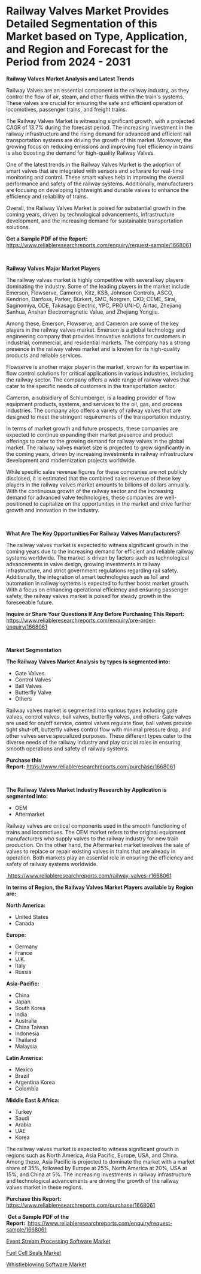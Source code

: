 <p><h1>Railway Valves Market Provides Detailed Segmentation of this Market based on Type, Application, and Region and Forecast for the Period from 2024 - 2031</h1></p><p><strong>Railway Valves Market Analysis and Latest Trends</strong></p>
<p><p>Railway Valves are an essential component in the railway industry, as they control the flow of air, steam, and other fluids within the train's systems. These valves are crucial for ensuring the safe and efficient operation of locomotives, passenger trains, and freight trains.</p><p>The Railway Valves Market is witnessing significant growth, with a projected CAGR of 13.7% during the forecast period. The increasing investment in the railway infrastructure and the rising demand for advanced and efficient rail transportation systems are driving the growth of this market. Moreover, the growing focus on reducing emissions and improving fuel efficiency in trains is also boosting the demand for high-quality Railway Valves.</p><p>One of the latest trends in the Railway Valves Market is the adoption of smart valves that are integrated with sensors and software for real-time monitoring and control. These smart valves help in improving the overall performance and safety of the railway systems. Additionally, manufacturers are focusing on developing lightweight and durable valves to enhance the efficiency and reliability of trains.</p><p>Overall, the Railway Valves Market is poised for substantial growth in the coming years, driven by technological advancements, infrastructure development, and the increasing demand for sustainable transportation solutions.</p></p>
<p><strong>Get a Sample PDF of the Report:&nbsp;</strong> <a href="https://www.reliableresearchreports.com/enquiry/request-sample/1668061">https://www.reliableresearchreports.com/enquiry/request-sample/1668061</a></p>
<p>&nbsp;</p>
<p><strong>Railway Valves Major Market Players</strong></p>
<p><p>The railway valves market is highly competitive with several key players dominating the industry. Some of the leading players in the market include Emerson, Flowserve, Cameron, Kitz, KSB, Johnson Controls, ASCO, Kendrion, Danfoss, Parker, Bürkert, SMC, Norgren, CKD, CEME, Sirai, Saginomiya, ODE, Takasago Electric, YPC, PRO UNI-D, Airtac, Zhejiang Sanhua, Anshan Electromagnetic Value, and Zhejiang Yongjiu.</p><p>Among these, Emerson, Flowserve, and Cameron are some of the key players in the railway valves market. Emerson is a global technology and engineering company that provides innovative solutions for customers in industrial, commercial, and residential markets. The company has a strong presence in the railway valves market and is known for its high-quality products and reliable services.</p><p>Flowserve is another major player in the market, known for its expertise in flow control solutions for critical applications in various industries, including the railway sector. The company offers a wide range of railway valves that cater to the specific needs of customers in the transportation sector.</p><p>Cameron, a subsidiary of Schlumberger, is a leading provider of flow equipment products, systems, and services to the oil, gas, and process industries. The company also offers a variety of railway valves that are designed to meet the stringent requirements of the transportation industry.</p><p>In terms of market growth and future prospects, these companies are expected to continue expanding their market presence and product offerings to cater to the growing demand for railway valves in the global market. The railway valves market size is projected to grow significantly in the coming years, driven by increasing investments in railway infrastructure development and modernization projects worldwide.</p><p>While specific sales revenue figures for these companies are not publicly disclosed, it is estimated that the combined sales revenue of these key players in the railway valves market amounts to billions of dollars annually. With the continuous growth of the railway sector and the increasing demand for advanced valve technologies, these companies are well-positioned to capitalize on the opportunities in the market and drive further growth and innovation in the industry.</p></p>
<p>&nbsp;</p>
<p><strong>What Are The Key Opportunities For Railway Valves Manufacturers?</strong></p>
<p><p>The railway valves market is expected to witness significant growth in the coming years due to the increasing demand for efficient and reliable railway systems worldwide. The market is driven by factors such as technological advancements in valve design, growing investments in railway infrastructure, and strict government regulations regarding rail safety. Additionally, the integration of smart technologies such as IoT and automation in railway systems is expected to further boost market growth. With a focus on enhancing operational efficiency and ensuring passenger safety, the railway valves market is poised for steady growth in the foreseeable future.</p></p>
<p><strong>Inquire or Share Your Questions If Any Before Purchasing This Report:</strong> <a href="https://www.reliableresearchreports.com/enquiry/pre-order-enquiry/1668061">https://www.reliableresearchreports.com/enquiry/pre-order-enquiry/1668061</a></p>
<p>&nbsp;</p>
<p><strong>Market Segmentation</strong></p>
<p><strong>The Railway Valves Market Analysis by types is segmented into:</strong></p>
<p><ul><li>Gate Valves</li><li>Control Valves</li><li>Ball Valves</li><li>Butterfly Valve</li><li>Others</li></ul></p>
<p><p>Railway valves market is segmented into various types including gate valves, control valves, ball valves, butterfly valves, and others. Gate valves are used for on/off service, control valves regulate flow, ball valves provide tight shut-off, butterfly valves control flow with minimal pressure drop, and other valves serve specialized purposes. These different types cater to the diverse needs of the railway industry and play crucial roles in ensuring smooth operations and safety of railway systems.</p></p>
<p><strong>Purchase this Report:&nbsp;</strong><a href="https://www.reliableresearchreports.com/purchase/1668061">https://www.reliableresearchreports.com/purchase/1668061</a></p>
<p>&nbsp;</p>
<p><strong>The Railway Valves Market Industry Research by Application is segmented into:</strong></p>
<p><ul><li>OEM</li><li>Aftermarket</li></ul></p>
<p><p>Railway valves are critical components used in the smooth functioning of trains and locomotives. The OEM market refers to the original equipment manufacturers who supply valves to the railway industry for new train production. On the other hand, the Aftermarket market involves the sale of valves to replace or repair existing valves in trains that are already in operation. Both markets play an essential role in ensuring the efficiency and safety of railway systems worldwide.</p></p>
<p><a href="https://www.reliableresearchreports.com/railway-valves-r1668061">&nbsp;https://www.reliableresearchreports.com/railway-valves-r1668061</a></p>
<p><strong>In terms of Region, the Railway Valves Market Players available by Region are:</strong></p>
<p>
    <p> <strong> North America: </strong>
        <ul>
            <li>United States</li>
            <li>Canada</li>
        </ul>
        </p> 
    <p> <strong> Europe: </strong>
        <ul>
            <li>Germany</li>
            <li>France</li>
            <li>U.K.</li>
            <li>Italy</li>
            <li>Russia</li>
        </ul>
        </p> 
    <p> <strong> Asia-Pacific: </strong>
        <ul>
            <li>China</li>
            <li>Japan</li>
            <li>South Korea</li>
            <li>India</li>
            <li>Australia</li>
            <li>China Taiwan</li>
            <li>Indonesia</li>
            <li>Thailand</li>
            <li>Malaysia</li>
        </ul>
        </p> 
    <p> <strong> Latin America: </strong>
        <ul>
            <li>Mexico</li>
            <li>Brazil</li>
            <li>Argentina Korea</li>
            <li>Colombia</li>
        </ul>
        </p> 
    <p> <strong> Middle East & Africa: </strong>
        <ul>
            <li>Turkey</li>
            <li>Saudi</li>
            <li>Arabia</li>
            <li>UAE</li>
            <li>Korea</li>
        </ul>
    </p>
    </p>
<p><p>The railway valves market is expected to witness significant growth in regions such as North America, Asia Pacific, Europe, USA, and China. Among these, Asia Pacific is projected to dominate the market with a market share of 35%, followed by Europe at 25%, North America at 20%, USA at 15%, and China at 5%. The increasing investments in railway infrastructure and technological advancements are driving the growth of the railway valves market in these regions.</p></p>
<p><strong>Purchase this Report: </strong><a href="https://www.reliableresearchreports.com/purchase/1668061">https://www.reliableresearchreports.com/purchase/1668061</a></p>
<p>&nbsp;<strong>Get a Sample PDF of the Report:&nbsp;&nbsp;</strong><a href="https://www.reliableresearchreports.com/enquiry/request-sample/1668061">https://www.reliableresearchreports.com/enquiry/request-sample/1668061</a></p>
<p><strong></strong></p>
<p><p><a href="https://www.linkedin.com/pulse/event-stream-processing-software-market-insights-cagr-trends-cyiwe">Event Stream Processing Software Market</a></p><p><a href="https://github.com/AnnChovey2023/Market-Research-Report-List-1/blob/main/fuel-cell-seals-market.md">Fuel Cell Seals Market</a></p><p><a href="https://www.linkedin.com/pulse/analyzing-whistleblowing-software-market-global-industry-perspective-wofde">Whistleblowing Software Market</a></p></p>